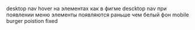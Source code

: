 desktop nav hover на элементах как в фигме
descktop nav при появлении меню элементы появляются раньше чем белый фон
mobile burger poistion fixed